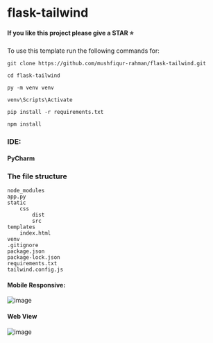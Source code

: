 # flask-tailwind

#### If you like this project please give a STAR ⭐

To use this template run the following commands for:

```
git clone https://github.com/mushfiqur-rahman/flask-tailwind.git
```
```
cd flask-tailwind
```
```
py -m venv venv
```
```
venv\Scripts\Activate
```

```
pip install -r requirements.txt
```
```
npm install
```

### IDE: 
#### PyCharm

### The file structure

    node_modules
    app.py
    static
        css
            dist
            src
    templates
        index.html
    venv
    .gitignore
    package.json
    package-lock.json
    requirements.txt
    tailwind.config.js
    
#### Mobile Responsive:
![image](https://user-images.githubusercontent.com/26889268/201280493-3312f1e7-52d4-4ef9-8b6d-25bd805f2b14.png)

#### Web View
![image](https://user-images.githubusercontent.com/26889268/201280729-b88424ab-ff20-4042-826c-20f607ebf2c3.png)



